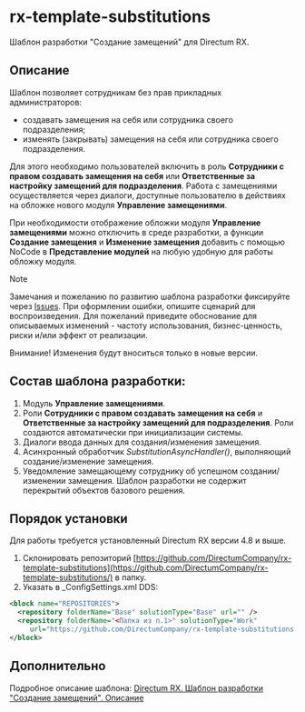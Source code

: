 # rx-template-substitutions
Шаблон разработки "Создание замещений" для Directum RX.
## Описание
Шаблон позволяет сотрудникам без прав прикладных администраторов:
- создавать замещения на себя или сотрудника своего подразделения;
- изменять (закрывать) замещения на себя или сотрудника своего подразделения.

Для этого необходимо пользователей включить в роль **Сотрудники с правом создавать замещения на себя** или **Ответственные за настройку замещений для подразделения**.
Работа с замещениями осуществляется через диалоги, доступные пользователю в действиях на обложке нового модуля **Управление замещениями**. 

При необходимости отображение обложки модуля **Управление замещениями** можно отключить в среде разработки, а функции **Создание замещения** и **Изменение замещения** добавить с помощью NoCode в **Представление модулей** на любую удобную для работы обложку модуля.

> [!NOTE]
> Замечания и пожеланию по развитию шаблона разработки фиксируйте через [Issues](https://github.com/DirectumCompany/rx-template-substitutions/issues).
При оформлении ошибки, опишите сценарий для воспроизведения. Для пожеланий приведите обоснование для описываемых изменений - частоту использования, бизнес-ценность, риски и/или эффект от реализации.
> 
> Внимание! Изменения будут вноситься только в новые версии.

## Состав шаблона разработки:
1.	Модуль **Управление замещениями**. 
2.	Роли **Сотрудники с правом создавать замещения на себя** и **Ответственные за настройку замещений для подразделения**. Роли создаются автоматически при инициализации системы.
3.	Диалоги ввода данных для создания/изменения замещения.
4.	Асинхронный обработчик *SubstitutionAsyncHandler()*, выполняющий создание/изменение замещения.
5.	Уведомление замещающему сотруднику об успешном создании/изменении замещения.
Шаблон разработки не содержит перекрытий объектов базового решения.

## Порядок установки
Для работы требуется установленный Directum RX версии 4.8 и выше.
1. Склонировать репозиторий [https://github.com/DirectumCompany/rx-template-substitutions](https://github.com/DirectumCompany/rx-template-substitutions/) в папку.
2. Указать в _ConfigSettings.xml DDS:
```xml
<block name="REPOSITORIES">
  <repository folderName="Base" solutionType="Base" url="" /> 
  <repository folderName="<Папка из п.1>" solutionType="Work" 
     url="https://github.com/DirectumCompany/rx-template-substitutions.git" />
</block>
```
## Дополнительно
Подробное описание шаблона: [Directum RX. Шаблон разработки "Создание замещений". Описание](https://github.com/DirectumCompany/rx-template-substitutions/tree/master/docs)
